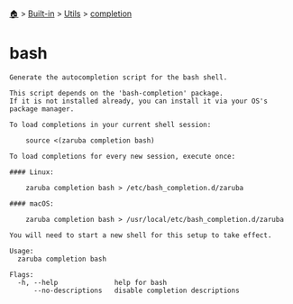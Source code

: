 <!--startTocHeader-->
[🏠](../../../README.md) > [Built-in](../../README.md) > [Utils](../README.md) > [completion](README.md)
# bash
<!--endTocHeader-->

```
Generate the autocompletion script for the bash shell.

This script depends on the 'bash-completion' package.
If it is not installed already, you can install it via your OS's package manager.

To load completions in your current shell session:

	source <(zaruba completion bash)

To load completions for every new session, execute once:

#### Linux:

	zaruba completion bash > /etc/bash_completion.d/zaruba

#### macOS:

	zaruba completion bash > /usr/local/etc/bash_completion.d/zaruba

You will need to start a new shell for this setup to take effect.

Usage:
  zaruba completion bash

Flags:
  -h, --help              help for bash
      --no-descriptions   disable completion descriptions

```

<!--startTocSubtopic-->

<!--endTocSubtopic-->